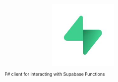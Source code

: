 <p align="center">
  <img src="./docs/content/img/logo.jpeg" alt="Logo">
</p>

F# client for interacting with Supabase Functions